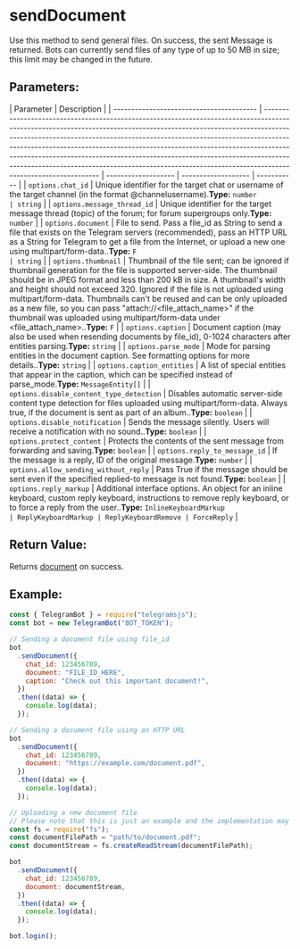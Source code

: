 # sendDocument

Use this method to send general files. On success, the sent Message is returned. Bots can currently send files of any type of up to 50 MB in size; this limit may be changed in the future.

## Parameters:

| Parameter                                | Description                                                                                                                                                                                                                                                                                                                                                                                                                                                                                                          |
| ---------------------------------------- | -------------------------------------------------------------------------------------------------------------------------------------------------------------------------------------------------------------------------------------------------------------------------------------------------------------------------------------------------------------------------------------------------------------------------------------------------------------------------------------------------------------------- | ------------------- | ------------------- | ----------- |
| `options.chat_id`                        | Unique identifier for the target chat or username of the target channel (in the format @channelusername).**Type:** `number                                                                                                                                                                                                                                                                                                                                                                                           | string`             |
| `options.message_thread_id`              | Unique identifier for the target message thread (topic) of the forum; for forum supergroups only.**Type:** `number`                                                                                                                                                                                                                                                                                                                                                                                                  |
| `options.document`                       | File to send. Pass a file_id as String to send a file that exists on the Telegram servers (recommended), pass an HTTP URL as a String for Telegram to get a file from the Internet, or upload a new one using multipart/form-data..**Type:** `F                                                                                                                                                                                                                                                                      | string`             |
| `options.thumbnail`                      | Thumbnail of the file sent; can be ignored if thumbnail generation for the file is supported server-side. The thumbnail should be in JPEG format and less than 200 kB in size. A thumbnail's width and height should not exceed 320. Ignored if the file is not uploaded using multipart/form-data. Thumbnails can't be reused and can be only uploaded as a new file, so you can pass "attach://<file_attach_name>" if the thumbnail was uploaded using multipart/form-data under <file_attach_name>..**Type:** `F` |
| `options.caption`                        | Document caption (may also be used when resending documents by file_id), 0-1024 characters after entities parsing.**Type:** `string`                                                                                                                                                                                                                                                                                                                                                                                 |
| `options.parse_mode`                     | Mode for parsing entities in the document caption. See formatting options for more details..**Type:** `string`                                                                                                                                                                                                                                                                                                                                                                                                       |
| `options.caption_entities`               | A list of special entities that appear in the caption, which can be specified instead of parse_mode.**Type:** `MessageEntity[]`                                                                                                                                                                                                                                                                                                                                                                                      |
| `options.disable_content_type_detection` | Disables automatic server-side content type detection for files uploaded using multipart/form-data. Always true, if the document is sent as part of an album..**Type:** `boolean`                                                                                                                                                                                                                                                                                                                                    |
| `options.disable_notification`           | Sends the message silently. Users will receive a notification with no sound..**Type:** `boolean`                                                                                                                                                                                                                                                                                                                                                                                                                     |
| `options.protect_content`                | Protects the contents of the sent message from forwarding and saving.**Type:** `boolean`                                                                                                                                                                                                                                                                                                                                                                                                                             |
| `options.reply_to_message_id`            | If the message is a reply, ID of the original message.**Type:** `number`                                                                                                                                                                                                                                                                                                                                                                                                                                             |
| `options.allow_sending_without_reply`    | Pass True if the message should be sent even if the specified replied-to message is not found.**Type:** `boolean`                                                                                                                                                                                                                                                                                                                                                                                                    |
| `options.reply_markup`                   | Additional interface options. An object for an inline keyboard, custom reply keyboard, instructions to remove reply keyboard, or to force a reply from the user..**Type:** `InlineKeyboardMarkup                                                                                                                                                                                                                                                                                                                     | ReplyKeyboardMarkup | ReplyKeyboardRemove | ForceReply` |

## Return Value:

Returns [document](https://core.telegram.org/bots/api#document) on success.

## Example:

```javascript
const { TelegramBot } = require("telegramsjs");
const bot = new TelegramBot("BOT_TOKEN");

// Sending a document file using file_id
bot
  .sendDocument({
    chat_id: 123456789,
    document: "FILE_ID_HERE",
    caption: "Check out this important document!",
  })
  .then((data) => {
    console.log(data);
  });

// Sending a document file using an HTTP URL
bot
  .sendDocument({
    chat_id: 123456789,
    document: "https://example.com/document.pdf",
  })
  .then((data) => {
    console.log(data);
  });

// Uploading a new document file
// Please note that this is just an example and the implementation may vary based on your programming environment.
const fs = require("fs");
const documentFilePath = "path/to/document.pdf";
const documentStream = fs.createReadStream(documentFilePath);

bot
  .sendDocument({
    chat_id: 123456789,
    document: documentStream,
  })
  .then((data) => {
    console.log(data);
  });

bot.login();
```
